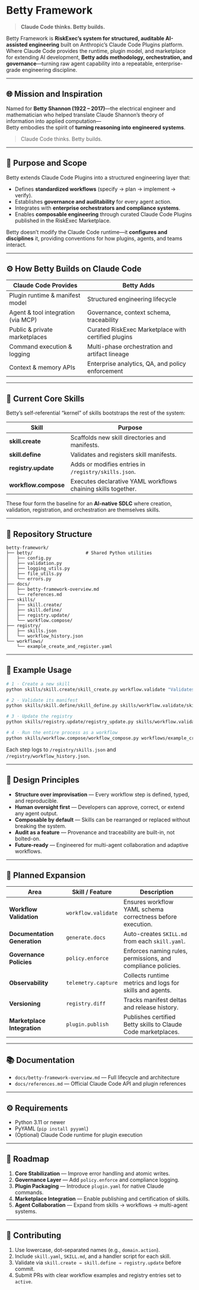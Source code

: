 # Betty Framework

> **Claude Code thinks. Betty builds.**

Betty Framework is **RiskExec’s system for structured, auditable AI-assisted engineering** built on Anthropic’s Claude Code Plugins platform.  
Where Claude Code provides the runtime, plugin model, and marketplace for extending AI development, **Betty adds methodology, orchestration, and governance**—turning raw agent capability into a repeatable, enterprise-grade engineering discipline.

---

## 🌐 Mission and Inspiration

Named for **Betty Shannon (1922 – 2017)**—the electrical engineer and mathematician who helped translate Claude Shannon’s theory of information into applied computation—  
Betty embodies the spirit of **turning reasoning into engineered systems**.

> Claude Code thinks. Betty builds.

---

## 🧭 Purpose and Scope

Betty extends Claude Code Plugins into a structured engineering layer that:

* Defines **standardized workflows** (specify → plan → implement → verify).  
* Establishes **governance and auditability** for every agent action.  
* Integrates with **enterprise orchestrators and compliance systems**.  
* Enables **composable engineering** through curated Claude Code Plugins published in the RiskExec Marketplace.

Betty doesn’t modify the Claude Code runtime—it **configures and disciplines** it, providing conventions for how plugins, agents, and teams interact.

---

## ⚙️ How Betty Builds on Claude Code

| Claude Code Provides | Betty Adds |
|----------------------|------------|
| Plugin runtime & manifest model | Structured engineering lifecycle |
| Agent & tool integration (via MCP) | Governance, context schema, traceability |
| Public & private marketplaces | Curated RiskExec Marketplace with certified plugins |
| Command execution & logging | Multi-phase orchestration and artifact lineage |
| Context & memory APIs | Enterprise analytics, QA, and policy enforcement |

---

## 🧩 Current Core Skills

Betty’s self-referential “kernel” of skills bootstraps the rest of the system:

| Skill | Purpose |
|--------|----------|
| **skill.create** | Scaffolds new skill directories and manifests. |
| **skill.define** | Validates and registers skill manifests. |
| **registry.update** | Adds or modifies entries in `/registry/skills.json`. |
| **workflow.compose** | Executes declarative YAML workflows chaining skills together. |

These four form the baseline for an **AI-native SDLC** where creation, validation, registration, and orchestration are themselves skills.

---

## 🧱 Repository Structure

```
betty-framework/
├── betty/                    # Shared Python utilities
│   ├── config.py
│   ├── validation.py
│   ├── logging_utils.py
│   ├── file_utils.py
│   └── errors.py
├── docs/
│   ├── betty-framework-overview.md
│   └── references.md
├── skills/
│   ├── skill.create/
│   ├── skill.define/
│   ├── registry.update/
│   └── workflow.compose/
├── registry/
│   ├── skills.json
│   └── workflow_history.json
└── workflows/
    └── example_create_and_register.yaml
```

---

## 🚀 Example Usage

```bash
# 1 · Create a new skill
python skills/skill.create/skill_create.py workflow.validate "Validates workflow YAML definitions"

# 2 · Validate its manifest
python skills/skill.define/skill_define.py skills/workflow.validate/skill.yaml

# 3 · Update the registry
python skills/registry.update/registry_update.py skills/workflow.validate/skill.yaml

# 4 · Run the entire process as a workflow
python skills/workflow.compose/workflow_compose.py workflows/example_create_and_register.yaml
```

Each step logs to `/registry/skills.json` and `/registry/workflow_history.json`.

---

## 🧠 Design Principles

* **Structure over improvisation** — Every workflow step is defined, typed, and reproducible.
* **Human oversight first** — Developers can approve, correct, or extend any agent output.
* **Composable by default** — Skills can be rearranged or replaced without breaking the system.
* **Audit as a feature** — Provenance and traceability are built-in, not bolted-on.
* **Future-ready** — Engineered for multi-agent collaboration and adaptive workflows.

---

## 🔭 Planned Expansion

| Area                         | Skill / Feature     | Description                                                   |
| ---------------------------- | ------------------- | ------------------------------------------------------------- |
| **Workflow Validation**      | `workflow.validate` | Ensures workflow YAML schema correctness before execution.    |
| **Documentation Generation** | `generate.docs`     | Auto-creates `SKILL.md` from each `skill.yaml`.               |
| **Governance Policies**      | `policy.enforce`    | Enforces naming rules, permissions, and compliance policies.  |
| **Observability**            | `telemetry.capture` | Collects runtime metrics and logs for skills and agents.      |
| **Versioning**               | `registry.diff`     | Tracks manifest deltas and release history.                   |
| **Marketplace Integration**  | `plugin.publish`    | Publishes certified Betty skills to Claude Code marketplaces. |

---

## 📚 Documentation

* `docs/betty-framework-overview.md` — Full lifecycle and architecture
* `docs/references.md` — Official Claude Code API and plugin references

---

## ⚙️ Requirements

* Python 3.11 or newer
* PyYAML (`pip install pyyaml`)
* (Optional) Claude Code runtime for plugin execution

---

## 🧭 Roadmap

1. **Core Stabilization** — Improve error handling and atomic writes.
2. **Governance Layer** — Add `policy.enforce` and compliance logging.
3. **Plugin Packaging** — Introduce `plugin.yaml` for native Claude commands.
4. **Marketplace Integration** — Enable publishing and certification of skills.
5. **Agent Collaboration** — Expand from skills → workflows → multi-agent systems.

---

## 🤝 Contributing

1. Use lowercase, dot-separated names (e.g., `domain.action`).
2. Include `skill.yaml`, `SKILL.md`, and a handler script for each skill.
3. Validate via `skill.create → skill.define → registry.update` before commit.
4. Submit PRs with clear workflow examples and registry entries set to `active`.



